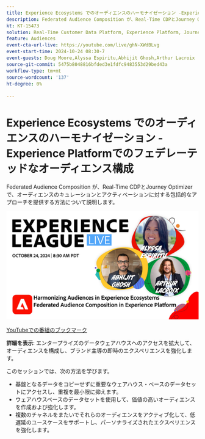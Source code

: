 ```yaml
---
title: Experience Ecosystems でのオーディエンスのハーモナイゼーション -Experience Platformでのフェデレーテッドなオーディエンス構成
description: Federated Audience Composition が、Real-Time CDPとJourney Optimizerで、オーディエンスのキュレーションとアクティベーションに対する包括的なアプローチを提供する方法について説明します。
kt: KT-15473
solution: Real-Time Customer Data Platform, Experience Platform, Journey Optimizer
feature: Audiences
event-cta-url-live: https://youtube.com/live/ghN-XWdBLvg
event-start-time: 2024-10-24 08:30-7
event-guests: Doug Moore,Alyssa Espiritu,Abhijit Ghosh,Arthur Lacroix
source-git-commit: 5475b8048816bfded3e1fdfc9483553d29bed43a
workflow-type: tm+mt
source-wordcount: '137'
ht-degree: 0%

---
```


# Experience Ecosystems でのオーディエンスのハーモナイゼーション -Experience Platformでのフェデレーテッドなオーディエンス構成

Federated Audience Composition が、Real-Time CDPとJourney Optimizerで、オーディエンスのキュレーションとアクティベーションに対する包括的なアプローチを提供する方法について説明します。

<img alt="Experience Leagueライブ 2024 年 10 月 24 日（PT）" src="../episodes/assets/ep41-web-banner.png">

[YouTubeでの番組のブックマーク ](https://youtube.com/live/ghN-XWdBLvg)

**詳細を表示**:
エンタープライズのデータウェアハウスへのアクセスを拡大して、オーディエンスを構成し、ブランド主導の即時のエクスペリエンスを強化します。

このセッションでは、次の方法を学びます。

* 基盤となるデータをコピーせずに重要なウェアハウス・ベースのデータセットにアクセスし、重複を最小限に抑えます。
* ウェアハウスベースのデータセットを使用して、価値の高いオーディエンスを作成および強化します。
* 複数のチャネルをまたいでそれらのオーディエンスをアクティブ化して、低遅延のユースケースをサポートし、パーソナライズされたエクスペリエンスを強化します。
